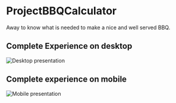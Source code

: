 # ProjectBBQCalculator
Away to know what is needed to make a nice and well served BBQ.

## Complete Experience on desktop

![Desktop presentation](https://user-images.githubusercontent.com/91792621/143596224-b0f24478-1c1d-452a-bcf3-57c265cb6258.gif)


## Complete experience on mobile
![Mobile presentation](https://user-images.githubusercontent.com/91792621/143596176-b2c8d29c-59d6-4e7a-9f65-3ea32da3a73b.gif)




